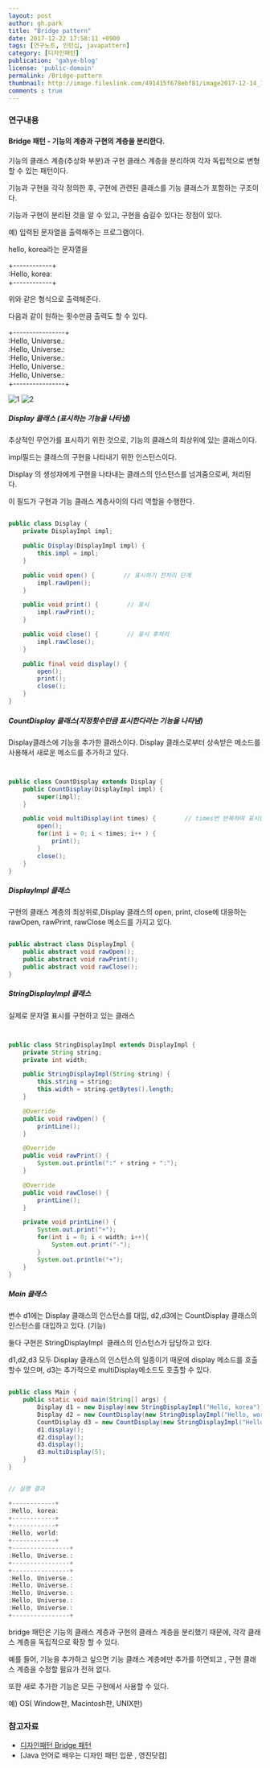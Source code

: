 ```yaml
---
layout: post
author: gh.park
title: "Bridge pattern"
date: 2017-12-22 17:58:11 +0900
tags: [연구노트, 인턴십, javapattern]
category: [디자인패턴]
publication: 'gahye-blog'
license: 'public-domain'
permalink: /Bridge-pattern
thumbnail: http://image.fileslink.com/491415f678ebf81/image2017-12-14_16-13-1.png
comments : true
---
```


### 연구내용

#### Bridge 패턴 - 기능의 계층과 구현의 계층을 분리한다.
기능의 클래스 계층(추상화 부분)과 구현 클래스 계층을 분리하여 각자 독립적으로 변형할 수 있는 패턴이다.

기능과 구현을 각각 정의한 후, 구현에 관련된 클래스를 기능 클래스가 포함하는 구조이다.

기능과 구현이 분리된 것을 알 수 있고, 구현을 숨길수 있다는 장점이 있다.



예) 입력된 문자열을 출력해주는 프로그램이다.

hello, korea라는 문자열을

+------------+
<br>
:Hello, korea:
<br>
+------------+

위와 같은 형식으로 출력해준다.

다음과 같이 원하는 횟수만큼 출력도 할 수 있다.

+----------------+
<br>
:Hello, Universe.:
<br>
:Hello, Universe.:
<br>
:Hello, Universe.:
<br>
:Hello, Universe.:
<br>
:Hello, Universe.:
<br>
+----------------+

![1](http://image.fileslink.com/491415f678ebf81/image2017-12-14_16-13-1.png)
![2](http://image.fileslink.com/491415f691939ab/image2017-12-13_18-27-26.png)


##### Display 클래스 (표시하는 기능을 나타냄) 
추상적인 무언가를 표시하기 위한 것으로, 기능의 클래스의 최상위에 있는 클래스이다. 

impl필드는 클래스의 구현을 나타내기 위한 인스턴스이다. 

Display 의 생성자에게 구현을 나타내는 클래스의 인스턴스를 넘겨줌으로써, 처리된다. 

이 필드가 구현과 기능 클래스 계층사이의 다리 역할을 수행한다. 


```java

public class Display {
    private DisplayImpl impl;

    public Display(DisplayImpl impl) {
        this.impl = impl;
    }

    public void open() {        // 표시하기 전처리 단계
        impl.rawOpen();
    }

    public void print() {        // 표시
        impl.rawPrint();
    }

    public void close() {        // 표시 후처리
        impl.rawClose();
    }

    public final void display() {
        open();
        print();
        close();
    }
}

```

##### CountDisplay 클래스(지정횟수만큼 표시한다라는 기능을 나타냄)
Display클래스에 기능을 추가한 클래스이다. Display 클래스로부터 상속받은 메소드를 사용해서 새로운 메소드를 추가하고 있다. 


```java


public class CountDisplay extends Display {
    public CountDisplay(DisplayImpl impl) {
        super(impl);
    }

    public void multiDisplay(int times) {        // times번 반복하여 표시한다.
        open();
        for(int i = 0; i < times; i++ ) {
            print();
        }
        close();
    }
}

```

##### DisplayImpl 클래스

구현의 클래스 계층의 최상위로,Display 클래스의 open, print, close에 대응하는 rawOpen, rawPrint, rawClose 메소드를 가지고 있다.

```java

public abstract class DisplayImpl {
    public abstract void rawOpen();
    public abstract void rawPrint();
    public abstract void rawClose();
}

```

##### StringDisplayImpl 클래스
실제로 문자열 표시를 구현하고 있는 클래스

```java


public class StringDisplayImpl extends DisplayImpl {
    private String string;
    private int width;

    public StringDisplayImpl(String string) {
        this.string = string;
        this.width = string.getBytes().length;
    }

    @Override
    public void rawOpen() {
        printLine();
    }

    @Override
    public void rawPrint() {
        System.out.println(":" + string + ":");
    }

    @Override
    public void rawClose() {
        printLine();
    }

    private void printLine() {
        System.out.print("+");
        for(int i = 0; i < width; i++){
            System.out.print("-");
        }
        System.out.println("+");
    }
}

```

##### Main 클래스
변수 d1에는 Display 클래스의 인스턴스를 대입, d2,d3에는 CountDisplay 클래스의 인스턴스를 대입하고 있다. (기능)  

둘다 구현은 StringDisplayImpl  클래스의 인스턴스가 담당하고 있다. 

d1,d2,d3 모두 Display 클래스의 인스턴스의 일종이기 때문에 display 메소드를 호출할수 있으며, d3는 추가적으로 multiDisplay메소드도 호출할 수 있다. 

```java

public class Main {
    public static void main(String[] args) {
        Display d1 = new Display(new StringDisplayImpl("Hello, korea"));
        Display d2 = new CountDisplay(new StringDisplayImpl("Hello, world"));
        CountDisplay d3 = new CountDisplay(new StringDisplayImpl("Hello, Universe."));
        d1.display();
        d2.display();
        d3.display();
        d3.multiDisplay(5);
    }
}


// 실행 결과

+------------+
:Hello, korea:
+------------+
+------------+
:Hello, world:
+------------+
+----------------+
:Hello, Universe.:
+----------------+
+----------------+
:Hello, Universe.:
:Hello, Universe.:
:Hello, Universe.:
:Hello, Universe.:
:Hello, Universe.:
+----------------+

```


bridge 패턴은 기능의 클래스 계층과 구현의 클래스 계층을 분리했기 때문에, 각각 클래스 계층을 독립적으로 확장 할 수 있다. 

예를 들어, 기능을 추가하고 싶으면 기능 클래스 계층에만 추가를 하면되고 , 구현 클래스 계층을 수정할 필요가 전혀 없다. 

또한 새로 추가한 기능은 모든 구현에서 사용할 수 있다. 

예) OS( Window판, Macintosh판, UNIX판) 


### 참고자료
* [디자인패턴 Bridge 패턴]( http://showmiso.tistory.com/121 )
* [Java 언어로 배우는 디자인 패턴 입문 , 영진닷컴]

